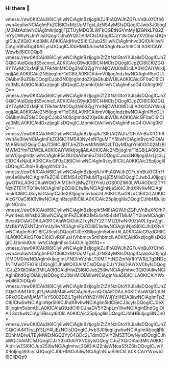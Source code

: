 ### Hi there 👋

<!--
**hamit19/hamit19** is a ✨ _special_ ✨ repository because its `README.md` (this file) appears on your GitHub profile.

Here are some ideas to get you started:

- 🔭 I’m currently working on ...
- 🌱 I’m currently learning ...
- 👯 I’m looking to collaborate on ...
- 🤔 I’m looking for help with ...
- 💬 Ask me about ...
- 📫 How to reach me: ...
- 😄 Pronouns: ...
- ⚡ Fun fact: ...
-->

vmess://ew0KICAidiI6ICIyIiwNCiAgInBzIjogIkZJIFtAQWJhZGFuVnBuXfCfh6vwn4euIiwNCiAgImFkZCI6ICIxMzUuMTgxLjIzNS4yMSIsDQogICJwb3J0IjogIjM0MzAzIiwNCiAgImlkIjogIjFjZTUyMDQ3LWFkOGEtNGVmMy1jZGNkLTQ2ZmYyOWIyNjJmYiIsDQogICJhaWQiOiAiMCIsDQogICJzY3kiOiAiYXV0byIsDQogICJuZXQiOiAid3MiLA0KICAidHlwZSI6ICJub25lIiwNCiAgImhvc3QiOiAiIiwNCiAgInBhdGgiOiAiLyIsDQogICJ0bHMiOiAiIiwNCiAgInNuaSI6ICIiLA0KICAiYWxwbiI6ICIiDQp9
vmess://ew0KICAidiI6ICIyIiwNCiAgInBzIjogInZtZXNzIGtoYXJlaiIsDQogICJhZGQiOiAidGdqdS5vcmciLA0KICAicG9ydCI6ICI4MCIsDQogICJpZCI6ICI0ZGQ4YTAyMC0xMjFhLTRkNmMtODg3Ni03Zjg1YmNjOWU0MDciLA0KICAiYWlkIjogIjAiLA0KICAic2N5IjogImF1dG8iLA0KICAibmV0IjogIndzIiwNCiAgInR5cGUiOiAibm9uZSIsDQogICJob3N0IjogImdoZXljaGkubWUiLA0KICAicGF0aCI6ICIvd3MiLA0KICAidGxzIjogIiIsDQogICJzbmkiOiAiIiwNCiAgImFscG4iOiAiIg0KfQ==
vmess://ew0KICAidiI6ICIyIiwNCiAgInBzIjogInZtZXNzIGtoYXJlaiIsDQogICJhZGQiOiAidGdqdS5vcmciLA0KICAicG9ydCI6ICI4MCIsDQogICJpZCI6ICI0ZGQ4YTAyMC0xMjFhLTRkNmMtODg3Ni03Zjg1YmNjOWU0MDciLA0KICAiYWlkIjogIjAiLA0KICAic2N5IjogImF1dG8iLA0KICAibmV0IjogIndzIiwNCiAgInR5cGUiOiAibm9uZSIsDQogICJob3N0IjogImdoZXljaGkubWUiLA0KICAicGF0aCI6ICIvd3MiLA0KICAidGxzIjogIiIsDQogICJzbmkiOiAiIiwNCiAgImFscG4iOiAiIg0KfQ==
vmess://ew0KICAidiI6ICIyIiwNCiAgInBzIjogIkZSIFtAQWJhZGFuVnBuXfCfh6vwn4e3IiwNCiAgImFkZCI6ICI1MS43Ny4xNTguMTY5IiwNCiAgInBvcnQiOiAiMjA5NiIsDQogICJpZCI6ICJjOTJmZDkwMi1iNWQzLTQyMDgtYmI0OC02MzBiMWM3YmFiZWEiLA0KICAiYWlkIjogIjAiLA0KICAic2N5IjogImF1dG8iLA0KICAibmV0IjogIndzIiwNCiAgInR5cGUiOiAibm9uZSIsDQogICJob3N0IjogIjUxLjc3LjE1OC4xNjkiLA0KICAicGF0aCI6ICIvIiwNCiAgInRscyI6ICIiLA0KICAic25pIjogIiIsDQogICJhbHBuIjogIiINCn0=
vmess://ew0KICAidiI6ICIyIiwNCiAgInBzIjogIlJVIFtAQWJhZGFuVnBuXfCfh7fwn4e6IiwNCiAgImFkZCI6ICI5MS4xOTMuMTgxLjE5MiIsDQogICJwb3J0IjogIjgwOTAiLA0KICAiaWQiOiAiMDhiYzMwZTEtYmUzOS00ZWI0LWU4ODctZTY1NzliZTE1YTQ1IiwNCiAgImFpZCI6ICIwIiwNCiAgInNjeSI6ICJhdXRvIiwNCiAgIm5ldCI6ICJ3cyIsDQogICJ0eXBlIjogIm5vbmUiLA0KICAiaG9zdCI6ICIiLA0KICAicGF0aCI6ICIvIiwNCiAgInRscyI6ICIiLA0KICAic25pIjogIiIsDQogICJhbHBuIjogIiINCn0=
vmess://ew0KICAidiI6ICIyIiwNCiAgInBzIjogIk5MIFtAQWJhZGFuVnBuXfCfh7Pwn4exLWNsb25lIiwNCiAgImFkZCI6ICI1MS4xNS4xMTMuMTY0IiwNCiAgInBvcnQiOiAiODAiLA0KICAiaWQiOiAiZTcyN2Y2ZTMtZDIwNi00ZjA0LTgwZjgtMzBkYWZkNTJmYmUyIiwNCiAgImFpZCI6ICIwIiwNCiAgInNjeSI6ICJhdXRvIiwNCiAgIm5ldCI6ICJ3cyIsDQogICJ0eXBlIjogIm5vbmUiLA0KICAiaG9zdCI6ICIiLA0KICAicGF0aCI6ICIvRGFuaHVhbmcvSmlhbmciLA0KICAidGxzIjogIiIsDQogICJzbmkiOiAiIiwNCiAgImFscG4iOiAiIg0KfQ==
vmess://ew0KICAidiI6ICIyIiwNCiAgInBzIjogIkZJIFtAQWJhZGFuVnBuXfCfh6vwn4euIiwNCiAgImFkZCI6ICIxMzUuMTgxLjIzNS4yMSIsDQogICJwb3J0IjogIjI1MDM0IiwNCiAgImlkIjogImU1NDlmYzhkLTI0MTYtNDZmNy1hYWRjLTg3NDc1NTMwOTFiOSIsDQogICJhaWQiOiAiMCIsDQogICJzY3kiOiAiYXV0byIsDQogICJuZXQiOiAid3MiLA0KICAidHlwZSI6ICJub25lIiwNCiAgImhvc3QiOiAiIiwNCiAgInBhdGgiOiAiLyIsDQogICJ0bHMiOiAiIiwNCiAgInNuaSI6ICIiLA0KICAiYWxwbiI6ICIiDQp9
vmess://ew0KICAidiI6ICIyIiwNCiAgInBzIjogInZtZXNzIGtoYXJlaiIsDQogICJhZGQiOiAiMTA0LjI2LjMuMjM4IiwNCiAgInBvcnQiOiAiODAiLA0KICAiaWQiOiAiNGRkOGEwMjAtMTIxYS00ZDZjLTg4NzYtN2Y4NWJjYzllNDA3IiwNCiAgImFpZCI6ICIwIiwNCiAgInNjeSI6ICJhdXRvIiwNCiAgIm5ldCI6ICJ3cyIsDQogICJ0eXBlIjogIm5vbmUiLA0KICAiaG9zdCI6ICJnaGV5Y2hpLm1lIiwNCiAgInBhdGgiOiAiL3dzIiwNCiAgInRscyI6ICIiLA0KICAic25pIjogIiIsDQogICJhbHBuIjogIiINCn0=
vmess://ew0KICAidiI6ICIyIiwNCiAgInBzIjogInZtZXNzIGtoYXJlaiIsDQogICJhZGQiOiAiMTcyLjY3LjY4LjEzNCIsDQogICJwb3J0IjogIjgwIiwNCiAgImlkIjogIjRkZDhhMDIwLTEyMWEtNGQ2Yy04ODc2LTdmODViY2M5ZTQwNyIsDQogICJhaWQiOiAiMCIsDQogICJzY3kiOiAiYXV0byIsDQogICJuZXQiOiAid3MiLA0KICAidHlwZSI6ICJub25lIiwNCiAgImhvc3QiOiAiZ2hleWNoaS5tZSIsDQogICJwYXRoIjogIi93cyIsDQogICJ0bHMiOiAiIiwNCiAgInNuaSI6ICIiLA0KICAiYWxwbiI6ICIiDQp9
